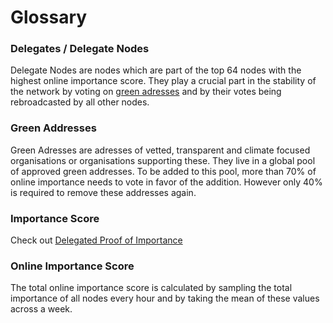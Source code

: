 # Glossary

### Delegates / Delegate Nodes

Delegate Nodes are nodes which are part of the top 64 nodes with the highest online importance score. They play a crucial part in the stability of the network by voting on [green adresses](#green-addresses) and by their votes being rebroadcasted by all other nodes.

### Green Addresses

Green Adresses are adresses of vetted, transparent and climate focused organisations or organisations supporting these. They live in a global pool of approved green addresses. To be added to this pool, more than 70% of online importance needs to vote in favor of the addition. However only 40% is required to remove these addresses again.

### Importance Score

Check out [Delegated Proof of Importance](protocol/consensus/dpoi.md)

### Online Importance Score

The total online importance score is calculated by sampling the total importance of all nodes every hour and by taking the mean of these values across a week.
